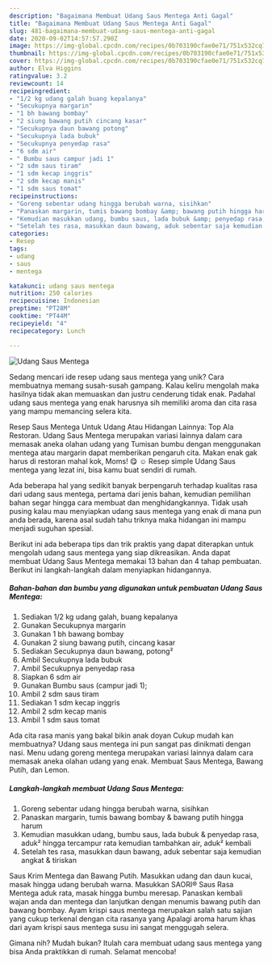 ```yaml
---
description: "Bagaimana Membuat Udang Saus Mentega Anti Gagal"
title: "Bagaimana Membuat Udang Saus Mentega Anti Gagal"
slug: 481-bagaimana-membuat-udang-saus-mentega-anti-gagal
date: 2020-09-02T14:57:57.290Z
image: https://img-global.cpcdn.com/recipes/0b703190cfae0e71/751x532cq70/udang-saus-mentega-foto-resep-utama.jpg
thumbnail: https://img-global.cpcdn.com/recipes/0b703190cfae0e71/751x532cq70/udang-saus-mentega-foto-resep-utama.jpg
cover: https://img-global.cpcdn.com/recipes/0b703190cfae0e71/751x532cq70/udang-saus-mentega-foto-resep-utama.jpg
author: Elva Higgins
ratingvalue: 3.2
reviewcount: 14
recipeingredient:
- "1/2 kg udang galah buang kepalanya"
- "Secukupnya margarin"
- "1 bh bawang bombay"
- "2 siung bawang putih cincang kasar"
- "Secukupnya daun bawang potong"
- "Secukupnya lada bubuk"
- "Secukupnya penyedap rasa"
- "6 sdm air"
- " Bumbu saus campur jadi 1"
- "2 sdm saus tiram"
- "1 sdm kecap inggris"
- "2 sdm kecap manis"
- "1 sdm saus tomat"
recipeinstructions:
- "Goreng sebentar udang hingga berubah warna, sisihkan"
- "Panaskan margarin, tumis bawang bombay &amp; bawang putih hingga harum"
- "Kemudian masukkan udang, bumbu saus, lada bubuk &amp; penyedap rasa, aduk² hingga tercampur rata kemudian tambahkan air, aduk² kembali"
- "Setelah tes rasa, masukkan daun bawang, aduk sebentar saja kemudian angkat &amp; tiriskan"
categories:
- Resep
tags:
- udang
- saus
- mentega

katakunci: udang saus mentega 
nutrition: 250 calories
recipecuisine: Indonesian
preptime: "PT28M"
cooktime: "PT44M"
recipeyield: "4"
recipecategory: Lunch

---
```



![Udang Saus Mentega](https://img-global.cpcdn.com/recipes/0b703190cfae0e71/751x532cq70/udang-saus-mentega-foto-resep-utama.jpg)

Sedang mencari ide resep udang saus mentega yang unik? Cara membuatnya memang susah-susah gampang. Kalau keliru mengolah maka hasilnya tidak akan memuaskan dan justru cenderung tidak enak. Padahal udang saus mentega yang enak harusnya sih memiliki aroma dan cita rasa yang mampu memancing selera kita.

Resep Saus Mentega Untuk Udang Atau Hidangan Lainnya: Top Ala Restoran. Udang Saus Mentega merupakan variasi lainnya dalam cara memasak aneka olahan udang yang Tumisan bumbu dengan menggunakan mentega atau margarin dapat memberikan pengaruh cita. Makan enak gak harus di restoran mahal kok, Moms! 😋 ☺ Resep simple Udang Saus mentega yang lezat ini, bisa kamu buat sendiri di rumah.

Ada beberapa hal yang sedikit banyak berpengaruh terhadap kualitas rasa dari udang saus mentega, pertama dari jenis bahan, kemudian pemilihan bahan segar hingga cara membuat dan menghidangkannya. Tidak usah pusing kalau mau menyiapkan udang saus mentega yang enak di mana pun anda berada, karena asal sudah tahu triknya maka hidangan ini mampu menjadi suguhan spesial.


Berikut ini ada beberapa tips dan trik praktis yang dapat diterapkan untuk mengolah udang saus mentega yang siap dikreasikan. Anda dapat membuat Udang Saus Mentega memakai 13 bahan dan 4 tahap pembuatan. Berikut ini langkah-langkah dalam menyiapkan hidangannya.

<!--inarticleads1-->

##### Bahan-bahan dan bumbu yang digunakan untuk pembuatan Udang Saus Mentega:

1. Sediakan 1/2 kg udang galah, buang kepalanya
1. Gunakan Secukupnya margarin
1. Gunakan 1 bh bawang bombay
1. Gunakan 2 siung bawang putih, cincang kasar
1. Sediakan Secukupnya daun bawang, potong²
1. Ambil Secukupnya lada bubuk
1. Ambil Secukupnya penyedap rasa
1. Siapkan 6 sdm air
1. Gunakan  Bumbu saus (campur jadi 1);
1. Ambil 2 sdm saus tiram
1. Sediakan 1 sdm kecap inggris
1. Ambil 2 sdm kecap manis
1. Ambil 1 sdm saus tomat


Ada cita rasa manis yang bakal bikin anak doyan Cukup mudah kan membuatnya? Udang saus mentega ini pun sangat pas dinikmati dengan nasi. Menu udang goreng mentega merupakan variasi lainnya dalam cara memasak aneka olahan udang yang enak. Membuat Saus Mentega, Bawang Putih, dan Lemon. 

<!--inarticleads2-->

##### Langkah-langkah membuat Udang Saus Mentega:

1. Goreng sebentar udang hingga berubah warna, sisihkan
1. Panaskan margarin, tumis bawang bombay &amp; bawang putih hingga harum
1. Kemudian masukkan udang, bumbu saus, lada bubuk &amp; penyedap rasa, aduk² hingga tercampur rata kemudian tambahkan air, aduk² kembali
1. Setelah tes rasa, masukkan daun bawang, aduk sebentar saja kemudian angkat &amp; tiriskan


Saus Krim Mentega dan Bawang Putih. Masukkan udang dan daun kucai, masak hingga udang berubah warna. Masukkan SAORI® Saus Rasa Mentega aduk rata, masak hingga bumbu meresap. Panaskan kembali wajan anda dan mentega dan lanjutkan dengan menumis bawang putih dan bawang bombay. Ayam krispi saus mentega merupakan salah satu sajian yang cukup terkenal dengan cita rasanya yang Apalagi aroma harum khas dari ayam krispi saus mentega susu ini sangat menggugah selera. 

Gimana nih? Mudah bukan? Itulah cara membuat udang saus mentega yang bisa Anda praktikkan di rumah. Selamat mencoba!
